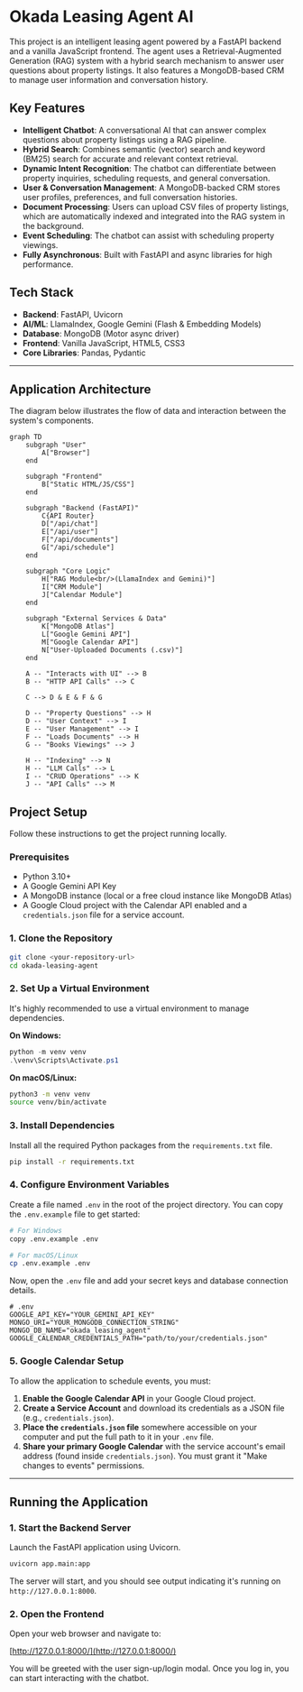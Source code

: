 # Okada Leasing Agent AI

This project is an intelligent leasing agent powered by a FastAPI backend and a vanilla JavaScript frontend. The agent uses a Retrieval-Augmented Generation (RAG) system with a hybrid search mechanism to answer user questions about property listings. It also features a MongoDB-based CRM to manage user information and conversation history.

## Key Features

- **Intelligent Chatbot**: A conversational AI that can answer complex questions about property listings using a RAG pipeline.
- **Hybrid Search**: Combines semantic (vector) search and keyword (BM25) search for accurate and relevant context retrieval.
- **Dynamic Intent Recognition**: The chatbot can differentiate between property inquiries, scheduling requests, and general conversation.
- **User & Conversation Management**: A MongoDB-backed CRM stores user profiles, preferences, and full conversation histories.
- **Document Processing**: Users can upload CSV files of property listings, which are automatically indexed and integrated into the RAG system in the background.
- **Event Scheduling**: The chatbot can assist with scheduling property viewings.
- **Fully Asynchronous**: Built with FastAPI and async libraries for high performance.

## Tech Stack

- **Backend**: FastAPI, Uvicorn
- **AI/ML**: LlamaIndex, Google Gemini (Flash & Embedding Models)
- **Database**: MongoDB (Motor async driver)
- **Frontend**: Vanilla JavaScript, HTML5, CSS3
- **Core Libraries**: Pandas, Pydantic

---

## Application Architecture

The diagram below illustrates the flow of data and interaction between the system's components.

```mermaid
graph TD
    subgraph "User"
        A["Browser"]
    end

    subgraph "Frontend"
        B["Static HTML/JS/CSS"]
    end

    subgraph "Backend (FastAPI)"
        C{API Router}
        D["/api/chat"]
        E["/api/user"]
        F["/api/documents"]
        G["/api/schedule"]
    end

    subgraph "Core Logic"
        H["RAG Module<br/>(LlamaIndex and Gemini)"]
        I["CRM Module"]
        J["Calendar Module"]
    end

    subgraph "External Services & Data"
        K["MongoDB Atlas"]
        L["Google Gemini API"]
        M["Google Calendar API"]
        N["User-Uploaded Documents (.csv)"]
    end

    A -- "Interacts with UI" --> B
    B -- "HTTP API Calls" --> C

    C --> D & E & F & G

    D -- "Property Questions" --> H
    D -- "User Context" --> I
    E -- "User Management" --> I
    F -- "Loads Documents" --> H
    G -- "Books Viewings" --> J

    H -- "Indexing" --> N
    H -- "LLM Calls" --> L
    I -- "CRUD Operations" --> K
    J -- "API Calls" --> M
```

## Project Setup

Follow these instructions to get the project running locally.

### Prerequisites

- Python 3.10+
- A Google Gemini API Key
- A MongoDB instance (local or a free cloud instance like MongoDB Atlas)
- A Google Cloud project with the Calendar API enabled and a `credentials.json` file for a service account.

### 1. Clone the Repository

```bash
git clone <your-repository-url>
cd okada-leasing-agent
```

### 2. Set Up a Virtual Environment

It's highly recommended to use a virtual environment to manage dependencies.

**On Windows:**
```powershell
python -m venv venv
.\venv\Scripts\Activate.ps1
```

**On macOS/Linux:**
```bash
python3 -m venv venv
source venv/bin/activate
```

### 3. Install Dependencies

Install all the required Python packages from the `requirements.txt` file.

```bash
pip install -r requirements.txt
```

### 4. Configure Environment Variables

Create a file named `.env` in the root of the project directory. You can copy the `.env.example` file to get started:

```bash
# For Windows
copy .env.example .env

# For macOS/Linux
cp .env.example .env
```

Now, open the `.env` file and add your secret keys and database connection details.

```env
# .env
GOOGLE_API_KEY="YOUR_GEMINI_API_KEY"
MONGO_URI="YOUR_MONGODB_CONNECTION_STRING"
MONGO_DB_NAME="okada_leasing_agent"
GOOGLE_CALENDAR_CREDENTIALS_PATH="path/to/your/credentials.json"
```

### 5. Google Calendar Setup

To allow the application to schedule events, you must:
1.  **Enable the Google Calendar API** in your Google Cloud project.
2.  **Create a Service Account** and download its credentials as a JSON file (e.g., `credentials.json`).
3.  **Place the `credentials.json` file** somewhere accessible on your computer and put the full path to it in your `.env` file.
4.  **Share your primary Google Calendar** with the service account's email address (found inside `credentials.json`). You must grant it "Make changes to events" permissions.

---

## Running the Application

### 1. Start the Backend Server

Launch the FastAPI application using Uvicorn.

```bash
uvicorn app.main:app
```

The server will start, and you should see output indicating it's running on `http://127.0.0.1:8000`.

### 2. Open the Frontend

Open your web browser and navigate to:

[http://127.0.0.1:8000/](http://127.0.0.1:8000/)

You will be greeted with the user sign-up/login modal. Once you log in, you can start interacting with the chatbot.
